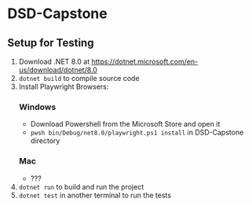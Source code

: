 # DSD-Capstone
## Setup for Testing
1. Download .NET 8.0 at https://dotnet.microsoft.com/en-us/download/dotnet/8.0
2. `dotnet build` to compile source code
3. Install Playwright Browsers:
    ### Windows
    - Download Powershell from the Microsoft Store and open it
    - `pwsh bin/Debug/net8.0/playwright.ps1 install` in DSD-Capstone directory
    ### Mac
    - ???
4. `dotnet run` to build and run the project
5. `dotnet test` in another terminal to run the tests